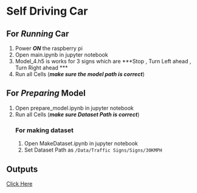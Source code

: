 # Self Driving Car

## For ***Running*** Car
1. Power ***ON*** the raspberry pi
4. Open main.ipynb in jupyter notebook
5. Model_4.h5 is works for 3 signs which are ***Stop , Turn Left ahead , Turn Right ahead ***
7. Run all Cells (***make sure the model path is correct***)

## For ***Preparing*** Model
1. Open prepare_model.ipynb in jupyter notebook
2. Run all Cells (***make sure Dataset Path is correct***)
    ### For making dataset
    1. Open MakeDataset.ipynb in jupyter notebook
    2. Set Dataset Path as `/Data/Traffic Signs/Signs/30KMPH`

## Outputs
[Click Here](https://photos.google.com/photo/AF1QipPmRYLF64aUc0kxjJ-ztlPTJ-PYQgT5fe3G0JZq)
